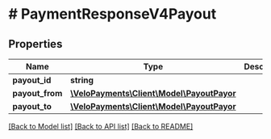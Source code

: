 # # PaymentResponseV4Payout

## Properties

Name | Type | Description | Notes
------------ | ------------- | ------------- | -------------
**payout_id** | **string** |  | [optional]
**payout_from** | [**\VeloPayments\Client\Model\PayoutPayor**](PayoutPayor.md) |  | [optional]
**payout_to** | [**\VeloPayments\Client\Model\PayoutPayor**](PayoutPayor.md) |  | [optional]

[[Back to Model list]](../../README.md#models) [[Back to API list]](../../README.md#endpoints) [[Back to README]](../../README.md)
